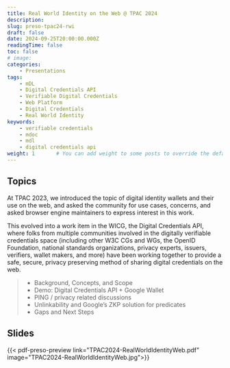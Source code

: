 ```yaml
---
title: Real World Identity on the Web @ TPAC 2024
description: 
slug: preso-tpac24-rwi
draft: false
date: 2024-09-25T20:00:00.000Z
readingTime: false
toc: false
# image: 
categories:
    - Presentations
tags:
    - mDL
    - Digital Credentials API
    - Verifiable Digital Credentials
    - Web Platform
    - Digital Credentials
    - Real World Identity
keywords: 
    - verifiable credentials
    - mdoc
    - mdl 
    - digital credentials api
weight: 1       # You can add weight to some posts to override the default sorting (date descending)
---
```


## Topics

At TPAC 2023, we introduced the topic of digital identity wallets and their use on the web, and asked the community for use cases, concerns, and asked browser engine maintainers to express interest in this work.

This evolved into a work item in the WICG, the Digital Credentials API, where folks from multiple communities involved in the digitally verifiable credentials space (including other W3C CGs and WGs, the OpenID Foundation, national standards organizations, privacy experts, issuers, verifiers, wallet makers, and more) have been working together to provide a safe, secure, privacy preserving method of sharing digital credentials on the web.

> - Background, Concepts, and Scope
> - Demo: Digital Credentials API + Google Wallet
> - PING / privacy related discussions
> - Unlinkability and Google’s ZKP solution for predicates
> - Gaps and Next Steps

## Slides

{{< pdf-preso-preview link="TPAC2024-RealWorldIdentityWeb.pdf" image="TPAC2024-RealWorldIdentityWeb.jpg">}}
